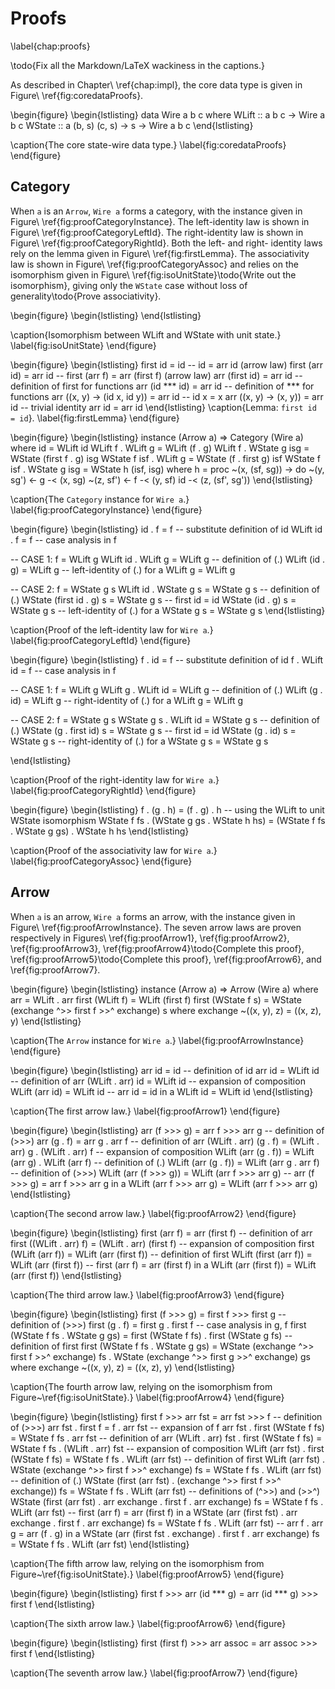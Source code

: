 Proofs
======

\label{chap:proofs}

\todo{Fix all the Markdown/LaTeX wackiness in the captions.}

As described in Chapter\ \ref{chap:impl}, the core data type is given in
Figure\ \ref{fig:coredataProofs}.

\begin{figure}
\begin{lstlisting}
data Wire a b c where
  WLift :: a b c -> Wire a b c
  WState :: a (b, s) (c, s) -> s -> Wire a b c
\end{lstlisting}

\caption{The core state-wire data type.}
\label{fig:coredataProofs}
\end{figure}

Category
--------

When `a` is an `Arrow`, `Wire a` forms a category, with the instance given in
Figure\ \ref{fig:proofCategoryInstance}. The left-identity law is shown in
Figure\ \ref{fig:proofCategoryLeftId}. The right-identity law is shown in
Figure\ \ref{fig:proofCategoryRightId}. Both the left- and right- identity laws
rely on the lemma given in Figure\ \ref{fig:firstLemma}. The associativity law
is shown in Figure\ \ref{fig:proofCategoryAssoc} and relies on the isomorphism
given in Figure\ \ref{fig:isoUnitState}\todo{Write out the isomorphism}, giving
only the `WState` case without loss of generality\todo{Prove associativity}.

\begin{figure}
\begin{lstlisting}
\end{lstlisting}

\caption{Isomorphism between WLift and WState with unit state.}
\label{fig:isoUnitState}
\end{figure}

\begin{figure}
\begin{lstlisting}
first id = id
-- id = arr id (arrow law)
first (arr id) = arr id
-- first (arr f) = arr (first f) (arrow law)
arr (first id) = arr id
-- definition of first for functions
arr (id *** id) = arr id
-- definition of *** for functions
arr (\(x, y) -> (id x, id y)) = arr id
-- id x = x
arr (\(x, y) -> (x, y)) = arr id
-- trivial identity
arr id = arr id
\end{lstlisting}
\caption{Lemma: `first id = id`}.
\label{fig:firstLemma}
\end{figure}

\begin{figure}
\begin{lstlisting}
instance (Arrow a) => Category (Wire a) where
  id = WLift id
  WLift f . WLift g = WLift (f . g)
  WLift f . WState g isg = WState (first f . g) isg
  WState f isf . WLift g = WState (f . first g) isf
  WState f isf . WState g isg = WState h (isf, isg)
    where h = proc ~(x, (sf, sg)) -> do ~(y, sg') <- g -< (x, sg)
                                        ~(z, sf') <- f -< (y, sf)
                                        id -< (z, (sf', sg'))
\end{lstlisting}

\caption{The `Category` instance for `Wire a`.}
\label{fig:proofCategoryInstance}
\end{figure}

\begin{figure}
\begin{lstlisting}
id . f = f
-- substitute definition of id
WLift id . f = f
-- case analysis in f

-- CASE 1: f = WLift g
WLift id . WLift g = WLift g
-- definition of (.)
WLift (id . g) = WLift g
-- left-identity of (.) for a
WLift g = WLift g

-- CASE 2: f = WState g s
WLift id . WState g s = WState g s
-- definition of (.)
WState (first id . g) s = WState g s
-- first id = id
WState (id . g) s = WState g s
-- left-identity of (.) for a
WState g s = WState g s
\end{lstlisting}

\caption{Proof of the left-identity law for `Wire a`.}
\label{fig:proofCategoryLeftId}
\end{figure}

\begin{figure}
\begin{lstlisting}
f . id = f
-- substitute definition of id
f . WLift id = f
-- case analysis in f

-- CASE 1: f = WLift g
WLift g . WLift id = WLift g
-- definition of (.)
WLift (g . id) = WLift g
-- right-identity of (.) for a
WLift g = WLift g

-- CASE 2: f = WState g s
WState g s . WLift id = WState g s
-- definition of (.)
WState (g . first id) s = WState g s
-- first id = id
WState (g . id) s = WState g s
-- right-identity of (.) for a
WState g s = WState g s

\end{lstlisting}

\caption{Proof of the right-identity law for `Wire a`.}
\label{fig:proofCategoryRightId}
\end{figure}

\begin{figure}
\begin{lstlisting}
f . (g . h) = (f . g) . h
-- using the WLift to unit WState isomorphism
WState f fs . (WState g gs . WState h hs) = (WState f fs . WState g gs) . WState
h hs
\end{lstlisting}

\caption{Proof of the associativity law for `Wire a`.}
\label{fig:proofCategoryAssoc}
\end{figure}

Arrow
-----

When `a` is an arrow, `Wire a` forms an arrow, with the instance given in
Figure\ \ref{fig:proofArrowInstance}. The seven arrow laws are proven respectively in
Figures\ \ref{fig:proofArrow1}, \ref{fig:proofArrow2}, \ref{fig:proofArrow3},
\ref{fig:proofArrow4}\todo{Complete this proof}, \ref{fig:proofArrow5}\todo{Complete this proof}, \ref{fig:proofArrow6}, and
\ref{fig:proofArrow7}.

\begin{figure}
\begin{lstlisting}
instance (Arrow a) => Arrow (Wire a) where
  arr = WLift . arr
  first (WLift f) = WLift (first f)
  first (WState f s) = WState (exchange ^>> first f >>^ exchange) s
    where exchange ~((x, y), z) = ((x, z), y)
\end{lstlisting}

\caption{The `Arrow` instance for `Wire a`.}
\label{fig:proofArrowInstance}
\end{figure}

\begin{figure}
\begin{lstlisting}
arr id = id
-- definition of id
arr id = WLift id
-- definition of arr
(WLift . arr) id = WLift id
-- expansion of composition
WLift (arr id) = WLift id
-- arr id = id in a
WLift id = WLift id
\end{lstlisting}

\caption{The first arrow law.}
\label{fig:proofArrow1}
\end{figure}

\begin{figure}
\begin{lstlisting}
arr (f >>> g) = arr f >>> arr g
-- definition of (>>>)
arr (g . f) = arr g . arr f
-- definition of arr
(WLift . arr) (g . f) = (WLift . arr) g . (WLift . arr) f
-- expansion of composition
WLift (arr (g . f)) = WLift (arr g) . WLift (arr f)
-- definition of (.)
WLift (arr (g . f)) = WLift (arr g . arr f)
-- definition of (>>>)
WLift (arr (f >>> g)) = WLift (arr f >>> arr g)
-- arr (f >>> g) = arr f >>> arr g in a
WLift (arr f >>> arr g) = WLift (arr f >>> arr g)
\end{lstlisting}

\caption{The second arrow law.}
\label{fig:proofArrow2}
\end{figure}

\begin{figure}
\begin{lstlisting}
first (arr f) = arr (first f)
-- definition of arr
first ((WLift . arr) f) = (WLift . arr) (first f)
-- expansion of composition
first (WLift (arr f)) = WLift (arr (first f))
-- definition of first
WLift (first (arr f)) = WLift (arr (first f))
-- first (arr f) = arr (first f) in a
WLift (arr (first f)) = WLift (arr (first f))
\end{lstlisting}

\caption{The third arrow law.}
\label{fig:proofArrow3}
\end{figure}

\begin{figure}
\begin{lstlisting}
first (f >>> g) = first f >>> first g
-- definition of (>>>)
first (g . f) = first g . first f
-- case analysis in g, f
first (WState f fs . WState g gs) = first (WState f fs) . first (WState g fs)
-- definition of first
first (WState f fs . WState g gs) = WState (exchange ^>> first f >>^ exchange) fs . WState (exchange ^>> first g >>^ exchange) gs
  where exchange ~((x, y), z) = ((x, z), y)
\end{lstlisting}

\caption{The fourth arrow law, relying on the isomorphism from
Figure~\ref{fig:isoUnitState}.}
\label{fig:proofArrow4}
\end{figure}

\begin{figure}
\begin{lstlisting}
first f >>> arr fst = arr fst >>> f
-- definition of (>>>)
arr fst . first f = f . arr fst
-- expansion of f
arr fst . first (WState f fs) = WState f fs . arr fst
-- definition of arr
(WLift . arr) fst . first (WState f fs) = WState f fs . (WLift . arr) fst
-- expansion of composition
WLift (arr fst) . first (WState f fs) = WState f fs . WLift (arr fst)
-- definition of first
WLift (arr fst) . WState (exchange ^>> first f >>^ exchange) fs = WState f fs . WLift (arr fst)
-- definition of (.)
WState (first (arr fst) . (exchange ^>> first f >>^ exchange)) fs = WState f fs . WLift (arr fst)
-- definitions of (^>>) and (>>^)
WState (first (arr fst) . arr exchange . first f . arr exchange) fs = WState f fs . WLift (arr fst)
-- first (arr f) = arr (first f) in a
WState (arr (first fst) . arr exchange . first f . arr exchange) fs = WState f fs . WLift (arr fst)
-- arr f . arr g = arr (f . g) in a
WState (arr (first fst . exchange) . first f . arr exchange) fs = WState f fs . WLift (arr fst)
\end{lstlisting}

\caption{The fifth arrow law, relying on the isomorphism from Figure~\ref{fig:isoUnitState}.}
\label{fig:proofArrow5}
\end{figure}

\begin{figure}
\begin{lstlisting}
first f >>> arr (id *** g) = arr (id *** g) >>> first f
\end{lstlisting}

\caption{The sixth arrow law.}
\label{fig:proofArrow6}
\end{figure}

\begin{figure}
\begin{lstlisting}
first (first f) >>> arr assoc = arr assoc >>> first f
\end{lstlisting}

\caption{The seventh arrow law.}
\label{fig:proofArrow7}
\end{figure}

